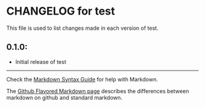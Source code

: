 # CHANGELOG for test

This file is used to list changes made in each version of test.

## 0.1.0:

* Initial release of test

- - -
Check the [Markdown Syntax Guide](http://daringfireball.net/projects/markdown/syntax) for help with Markdown.

The [Github Flavored Markdown page](http://github.github.com/github-flavored-markdown/) describes the differences between markdown on github and standard markdown.
